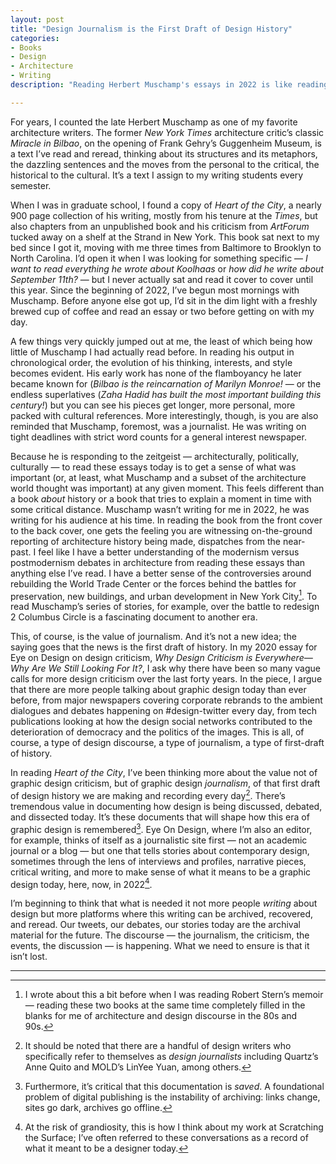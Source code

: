 ```yaml
---
layout: post
title: "Design Journalism is the First Draft of Design History"
categories:
- Books
- Design
- Architecture
- Writing
description: "Reading Herbert Muschamp's essays in 2022 is like reading history being written."

---
```


For years, I counted the late Herbert Muschamp as one of my favorite architecture writers. The former *New York Times* architecture critic’s classic *Miracle in Bilbao*, on the opening of Frank Gehry’s Guggenheim Museum, is a text I’ve read and reread, thinking about its structures and its metaphors, the dazzling sentences and the moves from the personal to the critical, the historical to the cultural. It’s a text I assign to my writing students every semester.

When I was in graduate school, I found a copy of *Heart of the City*, a nearly 900 page collection of his writing, mostly from his tenure at the *Times*, but also chapters from an unpublished book and his criticism from *ArtForum* tucked away on a shelf at the Strand in New York. This book sat next to my bed since I got it, moving with me three times from Baltimore to Brooklyn to North Carolina. I’d open it when I was looking for something specific — *I want to read everything he wrote about Koolhaas* or *how did he write about September 11th?* — but I never actually sat and read it cover to cover until this year. Since the beginning of 2022, I’ve begun most mornings with Muschamp. Before anyone else got up, I’d sit in the dim light with a freshly brewed cup of coffee and read an essay or two before getting on with my day.

A few things very quickly jumped out at me, the least of which being how little of Muschamp I had actually read before. In reading his output in chronological order, the evolution of his thinking, interests, and style becomes evident. His early work has none of the flamboyancy he later became known for (*Bilbao is the reincarnation of Marilyn Monroe!* — or the endless superlatives (*Zaha Hadid has built the most important building this century!*) but you can see his pieces get longer, more personal, more packed with cultural references. More interestingly, though, is you are also reminded that Muschamp, foremost, was a journalist. He was writing on tight deadlines with strict word counts for a general interest newspaper.

Because he is responding to the zeitgeist — architecturally, politically, culturally — to read these essays today is to get a sense of what was important (or, at least, what Muschamp and a subset of the architecture world thought was important) at any given moment. This feels different than a book *about* history or a book that tries to explain a moment in time with some critical distance. Muschamp wasn’t writing for me in 2022, he was writing for his audience at his time. In reading the book from the front cover to the back cover, one gets the feeling you are witnessing on-the-ground reporting of architecture history being made, dispatches from the near-past. I feel like I have a better understanding of the modernism versus postmodernism debates in architecture from reading these essays than anything else I’ve read. I have a better sense of the controversies around rebuilding the World Trade Center or the forces behind the battles for preservation, new buildings, and urban development in New York City[^1]. To read Muschamp’s series of stories, for example, over the battle to redesign 2 Columbus Circle is a fascinating document to another era.

This, of course, is the value of journalism. And it’s not a new idea; the saying goes that the news is the first draft of history. In my 2020 essay for Eye on Design on design criticism, *Why Design Criticism is Everywhere—Why Are We Still Looking For It?*, I ask why there have been so many vague calls for more design criticism over the last forty years. In the piece, I argue that there are more people talking about graphic design today than ever before, from major newspapers covering corporate rebrands to the ambient dialogues and debates happening on #design-twitter every day, from tech publications looking at how the design social networks contributed to the deterioration of democracy and the politics of the images. This is all, of course, a type of design discourse, a type of journalism, a type of first-draft of history.

In reading *Heart of the City*, I’ve been thinking more about the value not of graphic design criticism, but of graphic design *journalism*, of that first draft of design history we are making and recording every day[^2]. There’s tremendous value in documenting how design is being discussed, debated, and dissected today. It’s these documents that will shape how this era of graphic design is remembered[^3]. Eye On Design, where I’m also an editor, for example, thinks of itself as a journalistic site first — not an academic journal or a blog — but one that tells stories about contemporary design, sometimes through the lens of interviews and profiles, narrative pieces, critical writing, and more to make sense of what it means to be a graphic design today, here, now, in 2022[^4].

I’m beginning to think that what is needed it not more people *writing* about design but more platforms where this writing can be archived, recovered, and reread. Our tweets, our debates, our stories today are the archival material for the future. The discourse — the journalism, the criticism, the events, the discussion — is happening. What we need to ensure is that it isn’t lost.

----

[^1]: I wrote about this a bit before when I was reading Robert Stern’s memoir — reading these two books at the same time completely filled in the blanks for me of architecture and design discourse in the 80s and 90s.

[^2]: It should be noted that there are a handful of design writers who specifically refer to themselves as *design journalists* including Quartz’s Anne Quito and MOLD’s LinYee Yuan, among others.

[^3]: Furthermore, it’s critical that this documentation is *saved*. A foundational problem of digital publishing is the instability of archiving: links change, sites go dark, archives go offline.

[^4]: At the risk of grandiosity, this is how I think about my work at Scratching the Surface; I’ve often referred to these conversations as a record of what it meant to be a designer today.

